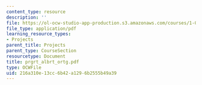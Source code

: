 ```yaml
---
content_type: resource
description: ''
file: https://ol-ocw-studio-app-production.s3.amazonaws.com/courses/1-054-mechanics-and-design-of-concrete-structures-spring-2004/216a310e13cc6b42a1296b2555b49a39_prgrt_albrt_ortg.pdf
file_type: application/pdf
learning_resource_types:
- Projects
parent_title: Projects
parent_type: CourseSection
resourcetype: Document
title: prgrt_albrt_ortg.pdf
type: OCWFile
uid: 216a310e-13cc-6b42-a129-6b2555b49a39
---
```

